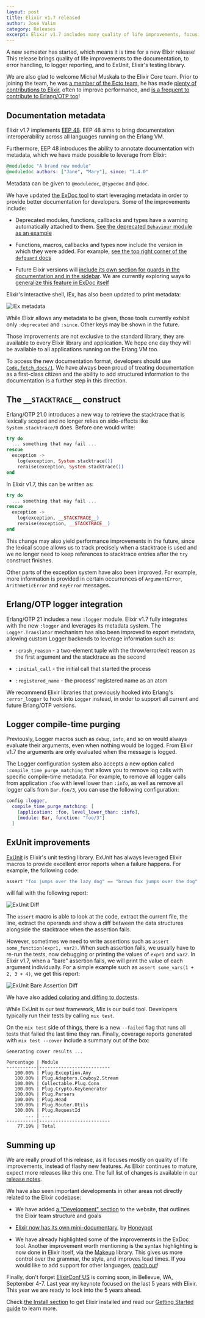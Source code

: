 ```yaml
---
layout: post
title: Elixir v1.7 released
author: José Valim
category: Releases
excerpt: Elixir v1.7 includes many quality of life improvements, focusing on documentation, Logger and ExUnit, as well as a new Elixir Core team member!
---
```


A new semester has started, which means it is time for a new Elixir release! This release brings quality of life improvements to the documentation, to error handling, to logger reporting, and to ExUnit, Elixir's testing library.

We are also glad to welcome Michał Muskała to the Elixir Core team. Prior to joining the team, he was [a member of the Ecto team](https://github.com/elixir-ecto/ecto), he has made [plenty of contributions to Elixir](https://github.com/elixir-lang/elixir/pulls?utf8=%E2%9C%93&q=is%3Apr+author%3Amichalmuskala), often to improve performance, and [is a frequent to contribute to Erlang/OTP too](https://github.com/erlang/otp/pulls?utf8=%E2%9C%93&q=is%3Apr+author%3Amichalmuskala)!

## Documentation metadata

Elixir v1.7 implements [EEP 48](http://www.erlang.org/eep/eeps/eep-0048.html). EEP 48 aims to bring documentation interoperability across all languages running on the Erlang VM.

Furthermore, EEP 48 introduces the ability to annotate documentation with metadata, which we have made possible to leverage from Elixir:

```elixir
@moduledoc "A brand new module"
@moduledoc authors: ["Jane", "Mary"], since: "1.4.0"
```

Metadata can be given to `@moduledoc`, `@typedoc` and `@doc`.

We have updated [the ExDoc tool](https://github.com/elixir-lang/ex_doc) to start leveraging metadata in order to provide better documentation for developers. Some of the improvements include:

  * Deprecated modules, functions, callbacks and types have a warning automatically attached to them. [See the deprecated `Behaviour` module as an example](https://hexdocs.pm/elixir/Behaviour.html)

  * Functions, macros, callbacks and types now include the version in which they were added. For example, [see the top right corner of the `defguard` docs](https://hexdocs.pm/elixir/Kernel.html#defguard/1)

  * Future Elixir versions will [include its own section for guards in the documentation and in the sidebar](https://hexdocs.pm/elixir/main/Kernel.html#guards). We are currently exploring ways to [generalize this feature in ExDoc itself](https://github.com/elixir-lang/ex_doc/issues/876)

Elixir's interactive shell, IEx, has also been updated to print metadata:

![IEx metadata](/images/contents/iex-metadata.png)

While Elixir allows any metadata to be given, those tools currently exhibit only `:deprecated` and `:since`. Other keys may be shown in the future.

Those improvements are not exclusive to the standard library, they are available to every Elixir library and application. We hope one day they will be available to all applications running on the Erlang VM too.

To access the new documentation format, developers should use [`Code.fetch_docs/1`](https://hexdocs.pm/elixir/Code.html#fetch_docs/1). We have always been proud of treating documentation as a first-class citizen and the ability to add structured information to the documentation is a further step in this direction.

## The `__STACKTRACE__` construct

Erlang/OTP 21.0 introduces a new way to retrieve the stacktrace that is lexically scoped and no longer relies on side-effects like `System.stacktrace/0` does. Before one would write:

```elixir
try do
  ... something that may fail ...
rescue
  exception ->
    log(exception, System.stacktrace())
    reraise(exception, System.stacktrace())
end
```

In Elixir v1.7, this can be written as:

```elixir
try do
  ... something that may fail ...
rescue
  exception ->
    log(exception, __STACKTRACE__)
    reraise(exception, __STACKTRACE__)
end
```

This change may also yield performance improvements in the future, since the lexical scope allows us to track precisely when a stacktrace is used and we no longer need to keep references to stacktrace entries after the `try` construct finishes.

Other parts of the exception system have also been improved. For example, more information is provided in certain occurrences of `ArgumentError`, `ArithmeticError` and `KeyError` messages.

## Erlang/OTP logger integration

Erlang/OTP 21 includes a new `:logger` module. Elixir v1.7 fully integrates with the new `:logger` and leverages its metadata system. The `Logger.Translator` mechanism has also been improved to export metadata, allowing custom Logger backends to leverage information such as:

  * `:crash_reason` - a two-element tuple with the throw/error/exit reason as the first argument and the stacktrace as the second

  * `:initial_call` - the initial call that started the process

  * `:registered_name` - the process' registered name as an atom

We recommend Elixir libraries that previously hooked into Erlang's `:error_logger` to hook into `Logger` instead, in order to support all current and future Erlang/OTP versions.

## Logger compile-time purging

Previously, Logger macros such as `debug`, `info`, and so on would always evaluate their arguments, even when nothing would be logged. From Elixir v1.7 the arguments are only evaluated when the message is logged.

The Logger configuration system also accepts a new option called `:compile_time_purge_matching` that allows you to remove log calls with specific compile-time metadata. For example, to remove all logger calls from application `:foo` with level lower than `:info`, as well as remove all logger calls from `Bar.foo/3`, you can use the following configuration:

```elixir
config :logger,
  compile_time_purge_matching: [
    [application: :foo, level_lower_than: :info],
    [module: Bar, function: "foo/3"]
  ]
```

## ExUnit improvements

[ExUnit](https://hexdocs.pm/ex_unit/) is Elixir's unit testing library. ExUnit has always leveraged Elixir macros to provide excellent error reports when a failure happens. For example, the following code:

```elixir
assert "fox jumps over the lazy dog" == "brown fox jumps over the dog"
```

will fail with the following report:

![ExUnit Diff](/images/contents/exunit-diff.png)

The `assert` macro is able to look at the code, extract the current file, the line, extract the operands and show a diff between the data structures alongside the stacktrace when the assertion fails.

However, sometimes we need to write assertions such as `assert some_function(expr1, var2)`. When such assertion fails, we usually have to re-run the tests, now debugging or printing the values of `expr1` and `var2`. In Elixir v1.7, when a "bare" assertion fails, we will print the value of each argument individually. For a simple example such as `assert some_vars(1 + 2, 3 + 4)`, we get this report:

![ExUnit Bare Assertion Diff](/images/contents/exunit-bare-assertion-diff.png)

We have also [added coloring and diffing to doctests](https://hexdocs.pm/ex_unit/ExUnit.DocTest.html#content).

While ExUnit is our test framework, Mix is our build tool. Developers typically run their tests by calling `mix test`.

On the `mix test` side of things, there is a new `--failed` flag that runs all tests that failed the last time they ran. Finally, coverage reports generated with `mix test --cover` include a summary out of the box:

```
Generating cover results ...

Percentage | Module
-----------|--------------------------
   100.00% | Plug.Exception.Any
   100.00% | Plug.Adapters.Cowboy2.Stream
   100.00% | Collectable.Plug.Conn
   100.00% | Plug.Crypto.KeyGenerator
   100.00% | Plug.Parsers
   100.00% | Plug.Head
   100.00% | Plug.Router.Utils
   100.00% | Plug.RequestId
       ... | ...
-----------|--------------------------
    77.19% | Total
```

## Summing up

We are really proud of this release, as it focuses mostly on quality of life improvements, instead of flashy new features. As Elixir continues to mature, expect more releases like this one. The full list of changes is available in our [release notes](https://github.com/elixir-lang/elixir/releases/tag/v1.7.0).

We have also seen important developments in other areas not directly related to the Elixir codebase:

  * We have added [a "Development" section](https://elixir-lang.org/development.html) to the website, that outlines the Elixir team structure and goals

  * [Elixir now has its own mini-documentary](http://doc.honeypot.io/elixir-documentary-2018/), by [Honeypot](https://www.honeypot.io/)

  * We have already highlighted some of the improvements in the ExDoc tool. Another improvement worth mentioning is the syntax highlighting is now done in Elixir itself, via the [Makeup](https://github.com/tmbb/makeup) library. This gives us more control over the grammar, the style, and improves load times. If you would like to add support for other languages, [reach out](https://github.com/tmbb/makeup)!

Finally, don't forget [ElixirConf US](https://elixirconf.com/) is coming soon, in Bellevue, WA, September 4-7. Last year my keynote focused on the last 5 years with Elixir. This year we are ready to look into the 5 years ahead.

Check [the Install section](/install.html) to get Elixir installed and read our [Getting Started guide](http://elixir-lang.org/getting-started/introduction.html) to learn more.
